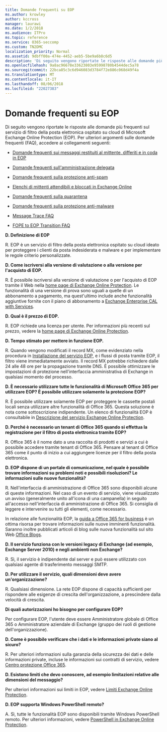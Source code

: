 ```yaml
---
title: Domande frequenti su EOP
ms.author: krowley
author: kccross
manager: laurawi
ms.date: 1/2/2018
ms.audience: ITPro
ms.topic: reference
ms.service: O365-seccomp
ms.custom: TN2DMC
localization_priority: Normal
ms.assetid: 9dbff00a-474e-4452-aeb5-5be9a6b8c6d5
description: 'Di seguito vengono riportate le risposte alle domande più frequenti sul servizio di filtro della posta elettronica ospitato su cloud di Microsoft Exchange Online Protection (EOP). Per ulteriori argomenti sulle domande frequenti (FAQ), accedere ai collegamenti seguenti:'
ms.openlocfilehash: 9a8ac96678e33623803e95998780b4544dec5a78
ms.sourcegitcommit: 22bca85c3c6d946083d3784f72e886c068d49f4a
ms.translationtype: MT
ms.contentlocale: it-IT
ms.lasthandoff: 08/06/2018
ms.locfileid: "22027383"
---
```

# <a name="eop-general-faq"></a>Domande frequenti su EOP

Di seguito vengono riportate le risposte alle domande più frequenti sul servizio di filtro della posta elettronica ospitato su cloud di Microsoft Exchange Online Protection (EOP). Per ulteriori argomenti sulle domande frequenti (FAQ), accedere ai collegamenti seguenti:
  
- [Domande frequenti sui messaggi restituiti al mittente, differiti e in coda in EOP](eop-queued-deferred-and-bounced-messages-faq.md)
    
- [Domande frequenti sull'amministrazione delegata](delegated-administration-faq.md)
    
- [Domande frequenti sulla protezione anti-spam](../anti-spam-protection-faq.md)
    
- [Elenchi di mittenti attendibili e bloccati in Exchange Online](../safe-sender-and-blocked-sender-lists-faq.md)
    
- [Domande frequenti sulla quarantena](../quarantine-faq.md)
    
- [Domande frequenti sulla protezione anti-malware](../anti-malware-protection-faq-eop.md)
    
- [Message Trace FAQ](http://technet.microsoft.com/library/aa49e3f9-a5b1-4410-aac2-ddbbf3f5bfb2.aspx)
    
- [FOPE to EOP Transition FAQ](http://technet.microsoft.com/library/e0e76b89-b0d3-4c0a-bfc8-137b579e983b.aspx)
    
 **D. Definizione di EOP**
  
R. EOP è un servizio di filtro della posta elettronica ospitato su cloud ideato per proteggere i clienti da posta indesiderata e malware e per implementare le regole criterio personalizzate.
  
 **D. Come iscriversi alla versione di valutazione o alla versione per l'acquisto di EOP.**
  
R. È possibile iscriversi alla versione di valutazione o per l'acquisto di EOP tramite il Web nella [home page di Exchange Online Protection](https://go.microsoft.com/fwlink/p/?LinkId=279912). Le funzionalità di una versione di prova sono uguali a quelle di un abbonamento a pagamento, ma quest'ultimo include anche funzionalità aggiuntive fornite con il piano di abbonamento a [Exchange Enterprise CAL with Services](https://go.microsoft.com/fwlink/p/?LinkId=320619). 
  
 **D. Qual è il prezzo di EOP.**
  
R. EOP richiede una licenza per utente. Per informazioni più recenti sul prezzo, vedere la [home page di Exchange Online Protection](https://go.microsoft.com/fwlink/p/?LinkId=279912).
  
 **D. Tempo stimato per mettere in funzione EOP.**
  
R. Quando vengono modificati il record MX, come evidenziato nella procedura in [Installazione del servizio EOP](set-up-your-eop-service.md), e i flussi di posta tramite EOP, il filtro viene immediatamente avviato. Il record MX potrebbe richiedere dalle 24 alle 48 ore per la propagazione tramite DNS. È possibile ottimizzare le impostazioni di protezione nell'interfaccia amministrativa di Exchange in qualsiasi momento del processo.
  
 **D. È necessario utilizzare tutte le funzionalità di Microsoft Office 365 per utilizzare EOP? È possibile utilizzare solamente la protezione EOP?**
  
R. È possibile utilizzare solamente EOP per proteggere le cassette postali locali senza utilizzare altre funzionalità di Office 365. Questa soluzione è nota come sottoscrizione indipendente. Un elenco di funzionalità EOP è consultabile in [Descrizione del servizio Exchange Online Protection](https://go.microsoft.com/fwlink/p/?LinkId=320619).
  
 **D. Perché è necessario un tenant di Office 365 quando si effettua la registrazione per il filtro di posta elettronica tramite EOP?**
  
R. Office 365 è il nome dato a una raccolta di prodotti e servizi a cui è possibile accedere tramite tenant di Office 365. Pensare al tenant di Office 365 come il punto di inizio a cui aggiungere licenze per il filtro della posta elettronica.
  
 **D. EOP dispone di un portale di comunicazione, nel quale è possibile trovare informazioni su problemi noti e possibili risoluzioni? Le informazioni sulle nuove funzionalità?**
  
R. Nell'interfaccia di amministrazione di Office 365 sono disponibili alcune di queste informazioni. Nel caso di un evento di servizio, viene visualizzato un avviso (generalmente unito all'icona di una campanella) in seguito all'accesso nell'interfaccia di amministrazione di Office 365. Si consiglia di leggere e intervenire su tutti gli elementi, come necessario.
  
In relazione alle funzionalità EOP, la [guida a Office 365 for business](https://office.microsoft.com/en-us/products/office-365-roadmap-FX104343353.aspx) è un ottima risorsa per trovare informazioni sulle nuove imminenti funzionalità. Saranno inoltre pubblicati articoli di blog sulle nuova funzionalità sul sito Web [Office Blogs](https://go.microsoft.com/fwlink/p/?LinkId=392724). 
  
 **D. Il servizio funziona con le versioni legacy di Exchange (ad esempio, Exchange Server 2010) e negli ambienti non Exchange?**
  
R. Sì, il servizio è indipendente dal server e può essere utilizzato con qualsiasi agente di trasferimento messaggi SMTP.
  
 **D. Per utilizzare il servizio, quali dimensioni deve avere un'organizzazione?**
  
R. Qualsiasi dimensione. La rete EOP dispone di capacità sufficienti per rispondere alle esigenze di crescita dell'organizzazione, a prescindere dalla velocità di crescita.
  
 **Di quali autorizzazioni ho bisogno per configurare EOP?**
  
Per configurare EOP, l'utente deve essere Amministratore globale di Office 365 o Amministratore aziendale di Exchange (gruppo dei ruoli di gestione dell'organizzazione).
  
 **D. Come è possibile verificare che i dati e le informazioni private siano al sicuro?**
  
R. Per ulteriori informazioni sulla garanzia della sicurezza dei dati e delle informazioni private, incluse le informazioni sui contratti di servizio, vedere [Centro protezione Office 365](https://go.microsoft.com/fwlink/p/?LinkId=285405).
  
 **D. Esistono limiti che devo conoscere, ad esempio limitazioni relative alle dimensioni del messaggio?**
  
Per ulteriori informazioni sui limiti in EOP, vedere [Limiti Exchange Online Protection](https://go.microsoft.com/fwlink/p/?LinkId=402617). 
  
 **D. EOP supporta Windows PowerShell remoto?**
  
A. Sì, tutte le funzionalità EOP sono disponibili tramite Windows PowerShell remoto. Per ulteriori informazioni, vedere [PowerShell in Exchange Online Protection](http://technet.microsoft.com/library/f7918a88-774a-405e-945b-bc2f5ee9f748.aspx).
  

